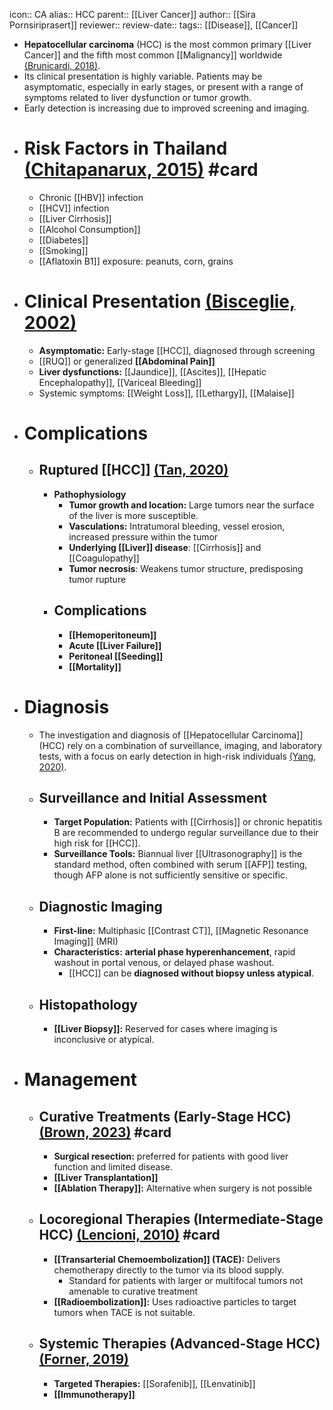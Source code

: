 icon:: CA
alias:: HCC
parent:: [[Liver Cancer]]
author:: [[Sira Pornsiriprasert]] 
reviewer::
review-date::
tags:: [[Disease]], [[Cancer]]

- **Hepatocellular carcinoma** (HCC) is the most common primary [[Liver Cancer]] and the fifth most common [[Malignancy]] worldwide [(Brunicardi, 2018)]([[References/brunicardiSchwartzsPrinciplesSurgery2018]]).
- Its clinical presentation is highly variable. Patients may be asymptomatic, especially in early stages, or present with a range of symptoms related to liver dysfunction or tumor growth.
- Early detection is increasing due to improved screening and imaging.
- # Risk Factors in Thailand [(Chitapanarux, 2015)]([[References/chitapanaruxRiskFactorsDevelopment2015]]) #card
	- Chronic [[HBV]] infection
	- [[HCV]] infection
	- [[Liver Cirrhosis]]
	- [[Alcohol Consumption]]
	- [[Diabetes]]
	- [[Smoking]]
	- [[Aflatoxin B1]] exposure: peanuts, corn, grains
- # Clinical Presentation [(Bisceglie, 2002)]([[References/bisceglieEpidemiologyClinicalPresentation2002]])
	- **Asymptomatic:** Early-stage [[HCC]], diagnosed through screening
	- [[RUQ]] or generalized **[[Abdominal Pain]]**
	- **Liver dysfunctions:** [[Jaundice]], [[Ascites]], [[Hepatic Encephalopathy]], [[Variceal Bleeding]]
	- Systemic symptoms: [[Weight Loss]], [[Lethargy]], [[Malaise]]
- # Complications
	- ## Ruptured [[HCC]] [(Tan, 2020)]([[References/tanSurvivalPatientsRuptured2020]])
		- **Pathophysiology**
			- **Tumor growth and location:** Large tumors near the surface of the liver is more susceptible.
			- **Vasculations:** Intratumoral bleeding, vessel erosion, increased pressure within the tumor
			- **Underlying [[Liver]] disease**: [[Cirrhosis]] and [[Coagulopathy]]
			- **Tumor necrosis**: Weakens tumor structure, predisposing tumor rupture
		- ## Complications
			- **[[Hemoperitoneum]]**
			- **Acute [[Liver Failure]]**
			- **Peritoneal [[Seeding]]**
			- **[[Mortality]]**
- # Diagnosis
	- The investigation and diagnosis of [[Hepatocellular Carcinoma]] (HCC) rely on a combination of surveillance, imaging, and laboratory tests, with a focus on early detection in high-risk individuals [(Yang, 2020)]([[References/yangNewAdvancesDiagnosis2020]]).
	- ## Surveillance and Initial Assessment
		- **Target Population:** Patients with [[Cirrhosis]] or chronic hepatitis B are recommended to undergo regular surveillance due to their high risk for [[HCC]].
		- **Surveillance Tools:** Biannual liver [[Ultrasonography]] is the standard method, often combined with serum [[AFP]] testing, though AFP alone is not sufficiently sensitive or specific.
	- ## Diagnostic Imaging
		- **First-line:** Multiphasic [[Contrast CT]], [[Magnetic Resonance Imaging]] (MRI)
		- **Characteristics:** **arterial phase hyperenhancement**, rapid washout in portal venous, or delayed phase washout.
			- [[HCC]] can be **diagnosed without biopsy unless atypical**.
	- ## Histopathology
		- **[[Liver Biopsy]]:** Reserved for cases where imaging is inconclusive or atypical.
- # Management
	- ## Curative Treatments (Early-Stage HCC) [(Brown, 2023)]([[References/brownManagementHepatocellularCarcinoma2023]]) #card
		- **Surgical resection:** preferred for patients with good liver function and limited disease.
		- **[[Liver Transplantation]]**
		- **[[Ablation Therapy]]:** Alternative when surgery is not possible
	- ## Locoregional Therapies (Intermediate-Stage HCC) [(Lencioni, 2010)]([[References/lencioniLocoregionalTreatmentHepatocellular2010]]) #card
		- **[[Transarterial Chemoembolization]] (TACE):** Delivers chemotherapy directly to the tumor via its blood supply.
			- Standard for patients with larger or multifocal tumors not amenable to curative treatment
		- **[[Radioembolization]]:** Uses radioactive particles to target tumors when TACE is not suitable.
	- ## Systemic Therapies (Advanced-Stage HCC) [(Forner, 2019)]([[References/fornerControversiesManagementHepatocellular2019]])
		- **Targeted Therapies:** [[Sorafenib]], [[Lenvatinib]]
		- **[[Immunotherapy]]**

